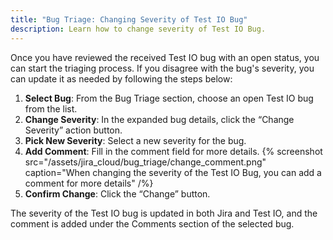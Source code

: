 ```yaml
---
title: "Bug Triage: Changing Severity of Test IO Bug"
description: Learn how to change severity of Test IO Bug.
---
```


Once you have reviewed the received Test IO bug with an open status, you can start the triaging process. If you disagree with the bug's severity, you can update it as needed by following the steps below:

1. **Select Bug**: From the Bug Triage section, choose an open Test IO bug from the list.
2. **Change Severity**: In the expanded bug details, click the “Change Severity” action button.
3. **Pick New Severity**: Select a new severity for the bug.
4. **Add Comment**: Fill in the comment field for more details.
   {% screenshot src="/assets/jira_cloud/bug_triage/change_comment.png" caption="When changing the severity of the Test IO Bug, you can add a comment for more details" /%}
5. **Confirm Change**: Click the “Change” button.

The severity of the Test IO bug is updated in both Jira and Test IO, and the comment is added under the Comments section of the selected bug.
